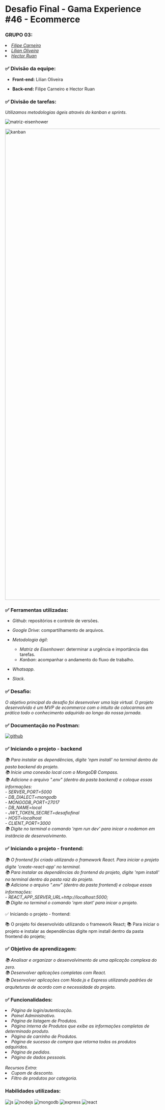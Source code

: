 ﻿# <h1> Desafio Final - Gama Experience #46 - Ecommerce</h1>

### GRUPO 03:
<p>
  <em>
    <li> <a href="https://github.com/filipecalm">Filipe Carneiro</a><br>
    <li> <a href="https://github.com/Lilianor">Lilian Oliveira</a><br>
    <li> <a href="https://github.com/hectorbararua">Hector Ruan</a><br>
  </em>
</p>

###  ✅ Divisão da equipe:

- **Front-end:**
Lilian Oliveira

- **Back-end:**
Filipe Carneiro e Hector Ruan
### ✅ Divisão de tarefas:
<p>
  <em>
    Utilizamos metodologias ágeis através do kanban e sprints.
  </em>
</p>

![matriz-eisenhower](https://user-images.githubusercontent.com/103292859/225138069-586c6b57-82ba-4278-940c-61ee5649126e.jpeg)

<img width="1536" alt="kanban" src="https://user-images.githubusercontent.com/103292859/225153488-e2e64683-d7ee-4aaa-ab11-f809a39d03ac.png">



### ✅ Ferramentas utilizadas:

- *Github*: repositórios e controle de versões.

- *Google Drive*: compartilhamento de arquivos.

- *Metodologia ágil*:  

  - *Matriz de Eisenhower*: determinar a urgência e importância das tarefas.
  - *Kanban*: acompanhar o andamento do fluxo de trabalho.
- *Whatsapp*.
- *Slack*.

### ✅ Desafio:
<p>
  <em>
    O objetivo principal do desafio foi desenvolver uma loja virtual.
    O projeto desenvolvido é um MVP de ecommerce com o
    intuito de colocarmos em prática todo o conhecimento
    adquirido ao longo da nossa jornada. 
  </em>
</p>

### ✅ Documentação no Postman:

<div style="display: inline_block">
  <a href="https://documenter.getpostman.com/view/24865465/2s93JwMgmX">
    <img align="center" alt="github" src="https://img.shields.io/badge/Postman-FF6C37?style=for-the-badge&logo=Postman&logoColor=white" />
  </a>
  <br>
</div>

### ✅ Iniciando o projeto - backend
<p>
  <em>
    📚 Para instalar as dependências, digite 'npm install' no terminal dentro da pasta backend do projeto.<br>
    📚 Inicie uma conexão local com o MongoDB Compass.<br>
    📚 Adicione o arquivo ".env" (dentro da pasta backend) e coloque essas informações: <br>
      - SERVER_PORT=5000<br>
      - DB_DIALECT=mongodb<br>
      - MONGODB_PORT=27017<br>
      - DB_NAME=local<br>
      - JWT_TOKEN_SECRET=desafiofinal<br>
      - HOST=localhost<br>
      - CLIENT_PORT=3000<br>
     📚 Digite no terminal o comando 'npm run dev' para inicar o nodemon em instância de desenvolvimento.<br>
  </em>
</p>

### ✅ Iniciando o projeto - frontend:
<p>
  <em>
    📚 O frontend foi criado utilizando o framework React. Para iniciar o projeto digite 'create-react-app' no terminal.<br>
    📚 Para instalar as dependências do frontend do projeto, digite 'npm install' no terminal dentro da pasta raiz do projeto.<br>
    📚 Adicione o arquivo ".env" (dentro da pasta frontend) e coloque essas informações: <br>
      - REACT_APP_SERVER_URL=http://localhost:5000;<br>
    📚  Digite no terminal o comando 'npm start' para inicar o projeto.<br>
  </em>
</p>

✅ Iniciando o projeto - frontend:

📚 O projeto foi desenvolvido utilizando o framework React;
📚 Para iniciar o projeto e instalar as dependências digite npm install dentro da pasta frontend do projeto;



### ✅ Objetivo de aprendizagem:
<p>
  <em>
    📚 Analisar e organizar o desenvolvimento de uma aplicação complexa do zero.<br>
    📚 Desenvolver aplicações completas com React.<br>
    📚 Desenvolver aplicações com Node.js e Express utilizando padrões de arquiteturas de acordo com a necessidade do projeto.<br>
  </em>
</p>

### ✅ Funcionalidades:
<p>
  <em>
    <li> Página de login/autenticação.<br>
    <li> Painel Administrativo.<br>
    <li> Página de listagem de Produtos.<br>
    <li> Página interna de Produtos que exibe as informações completas de determinado produto.<br>
    <li> Página de carrinho de Produtos.<br>
    <li> Página de sucesso de compra que retorna todos os produtos adquiridos.<br>
    <li> Página de pedidos.<br>
    <li> Página de dados pessoais.<br>
    <br>
    Recursos Extra:
    <li> Cupom de desconto.<br>
    <li> Filtro de produtos por categoria.<br>
  </em>
</p>

### Habilidades utilizadas:

<div style="display: inline_block">
  <img align="center" alt="js" src="https://img.shields.io/badge/JavaScript-F7DF1E?style=for-the-badge&logo=javascript&logoColor=black" />
  <img align="center" alt="nodejs" src="https://img.shields.io/badge/Node.js-339933?style=for-the-badge&logo=nodedotjs&logoColor=white" />
  <img align="center" alt="mongodb" src="https://img.shields.io/badge/MongoDB-4EA94B?style=for-the-badge&logo=mongodb&logoColor=white" />
  <img align="center" alt="express" src="https://img.shields.io/badge/Express.js-000000?style=for-the-badge&logo=express&logoColor=white" />
  <img align="center" alt="react" src="https://img.shields.io/badge/React-20232A?style=for-the-badge&logo=react&logoColor=61DAFB" />
  <br>
</div>
